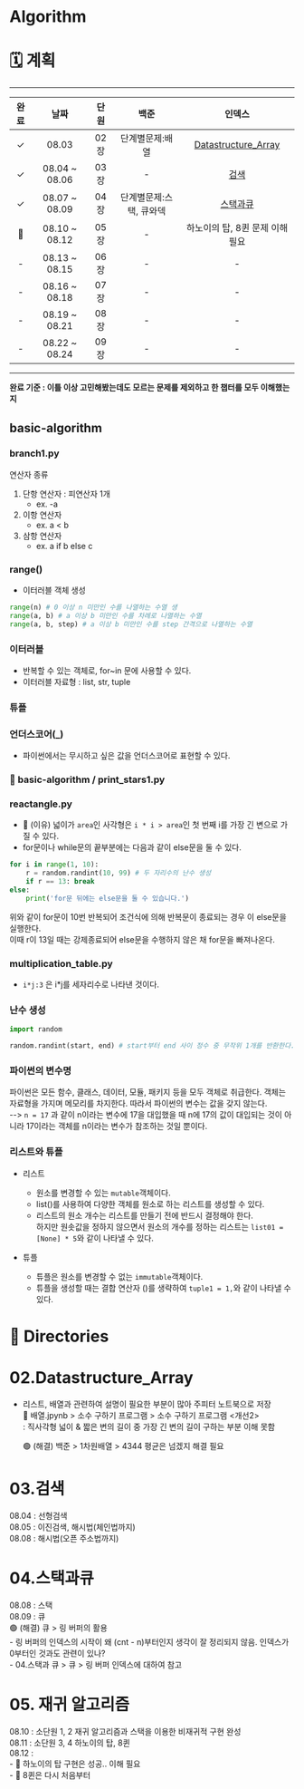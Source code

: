 # Algorithm

# 🗓 계획

***
|완료|날짜|단원|백준|인덱스|
|:--:|:--:|:--:|:--:|:--:|
|✓|08.03|02장|단계별문제:배열|[Datastructure_Array](#02datastructurearray)|
|✓|08.04 ~ 08.06|03장|-|[검색](#03검색)|
|✓|08.07 ~ 08.09|04장|단계별문제:스택, 큐와덱|[스택과큐](#04스택과큐)|
|🔴|08.10 ~ 08.12|05장|-|하노이의 탑, 8퀸 문제 이해 필요|
|-|08.13 ~ 08.15|06장|-|-|
|-|08.16 ~ 08.18|07장|-|-|
|-|08.19 ~ 08.21|08장|-|-|
|-|08.22 ~ 08.24|09장|-|-|
***
**완료 기준 : 이틀 이상 고민해봤는데도 모르는 문제를 제외하고 한 챕터를 모두 이해했는지**

## basic-algorithm

### branch1.py
연산자 종류
1. 단항 연산자 : 피연산자 1개
    - ex. -a
2. 이항 연산자
    - ex. a < b
3. 삼항 연산자
    - ex. a if b else c

### range()
- 이터러블 객체 생성
```python
range(n) # 0 이상 n 미만인 수를 나열하는 수열 생
range(a, b) # a 이상 b 미만인 수를 차례로 나열하는 수열
range(a, b, step) # a 이상 b 미만인 수를 step 간격으로 나열하는 수열
```

### 이터러블
- 반복할 수 있는 객체로, for~in 문에 사용할 수 있다.
- 이터러블 자료형 : list, str, tuple


### 튜플


### 언더스코어(_)
- 파이썬에서는 무시하고 싶은 값을 언더스코어로 표현할 수 있다.

### 🔴 basic-algorithm / print_stars1.py

### reactangle.py
- 🔴 (이유) 넓이가 ```area```인 사각형은 ```i * i > area```인 첫 번째 i를 가장 긴 변으로 가질 수 있다. 
- for문이나 while문의 끝부분에는 다음과 같이 else문을 둘 수 있다.
```python
for i in range(1, 10):
    r = random.randint(10, 99) # 두 자리수의 난수 생성
    if r == 13: break
else:
    print('for문 뒤에는 else문을 둘 수 있습니다.')
```
위와 같이 for문이 10번 반복되어 조건식에 의해 반복문이 종료되는 경우 이 else문을 실행한다. <br/>
이때 r이 13일 때는 강제종료되어 else문을 수행하지 않은 채 for문을 빠져나온다.<br/>

### multiplication_table.py
- ```i*j:3``` 은 i*j를 세자리수로 나타낸 것이다.

### 난수 생성
```python
import random

random.randint(start, end) # start부터 end 사이 정수 중 무작위 1개를 반환한다.
```

### 파이썬의 변수명
파이썬은 모든 함수, 클래스, 데이터, 모듈, 패키지 등을 모두 객체로 취급한다. 객체는 자료형을 가지며 메모리를 차지한다. 따라서 파이썬의 변수는 값을 갖지 않는다.<br/>
--> ```n = 17``` 과 같이 n이라는 변수에 17을 대입했을 때 n에 17의 값이 대입되는 것이 아니라 17이라는 객체를 n이라는 변수가 참조하는 것일 뿐이다.<br/>

### 리스트와 튜플
- 리스트
    - 원소를 변경할 수 있는 ```mutable```객체이다.<br/>
    - list()를 사용하여 다양한 객체를 원소로 하는 리스트를 생성할 수 있다.<br/>
    - 리스트의 원소 개수는 리스트를 만들기 전에 반드시 결정해야 한다. <br/>
      하지만 원솟값을 정하지 않으면서 원소의 개수를 정하는 리스트는 ```list01 = [None] * 5```와 같이 나타낼 수 있다.<br/>

- 튜플<br/>
    - 튜플은 원소를 변경할 수 없는 ```immutable```객체이다.<br/>
    - 튜플을 생성할 때는 결합 연산자 ()를 생략하여 ```tuple1 = 1,```와 같이 나타낼 수 있다.<br/>

# 📁 Directories

#  02.Datastructure_Array
- 리스트, 배열과 관련하여 설명이 필요한 부분이 많아 주피터 노트북으로 저장<br/>
    🔴 배열.jpynb > 소수 구하기 프로그램 > 소수 구하기 프로그램 <개선2><br/>
        : 직사각형 넓이 & 짧은 변의 길이 중 가장 긴 변의 길이 구하는 부분 이해 못함<br/>
    
    🟢 (해결) 백준 > 1차원배열 > 4344 평균은 넘겠지 해결 필요<br/>

# 03.검색
08.04 : 선형검색<br/>
08.05 : 이진검색, 해시법(체인법까지)<br/>
08.08 : 해시법(오픈 주소법까지)<br/>

# 04.스택과큐
08.08 : 스택<br/>
08.09 : 큐<br/>
🟢 (해결) 큐 > 링 버퍼의 활용<br/>
    - 링 버퍼의 인덱스의 시작이 왜 (cnt - n)부터인지 생각이 잘 정리되지 않음. 인덱스가 0부터인 것과도 관련이 있나?<br/>
    - 04.스택과 큐 > 큐 > 링 버퍼 인덱스에 대하여 참고<br/>

# 05. 재귀 알고리즘
08.10 : 소단원 1, 2 재귀 알고리즘과 스택을 이용한 비재귀적 구현 완성<br/>
08.11 : 소단원 3, 4 하노이의 탑, 8퀸<br/>
08.12 : <br/>
    - 🔴 하노이의 탑 구현은 성공.. 이해 필요<br/>
    - 🔴 8퀸은 다시 처음부터 

